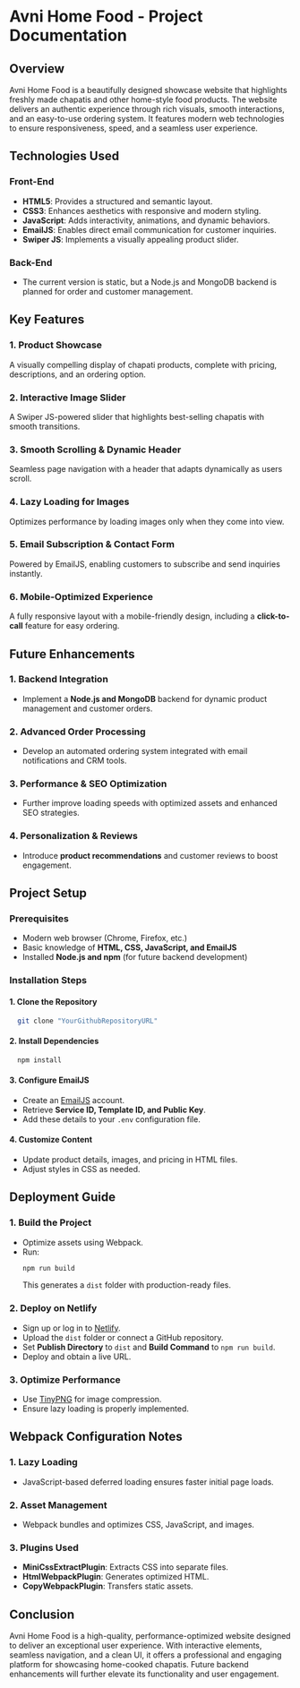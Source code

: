 # **Avni Home Food - Project Documentation**

## **Overview**

Avni Home Food is a beautifully designed showcase website that highlights freshly made chapatis and other home-style food products. The website delivers an authentic experience through rich visuals, smooth interactions, and an easy-to-use ordering system. It features modern web technologies to ensure responsiveness, speed, and a seamless user experience.

## **Technologies Used**

### **Front-End**

- **HTML5**: Provides a structured and semantic layout.
- **CSS3**: Enhances aesthetics with responsive and modern styling.
- **JavaScript**: Adds interactivity, animations, and dynamic behaviors.
- **EmailJS**: Enables direct email communication for customer inquiries.
- **Swiper JS**: Implements a visually appealing product slider.

### **Back-End**

- The current version is static, but a Node.js and MongoDB backend is planned for order and customer management.

## **Key Features**

### **1. Product Showcase**

A visually compelling display of chapati products, complete with pricing, descriptions, and an ordering option.

### **2. Interactive Image Slider**

A Swiper JS-powered slider that highlights best-selling chapatis with smooth transitions.

### **3. Smooth Scrolling & Dynamic Header**

Seamless page navigation with a header that adapts dynamically as users scroll.

### **4. Lazy Loading for Images**

Optimizes performance by loading images only when they come into view.

### **5. Email Subscription & Contact Form**

Powered by EmailJS, enabling customers to subscribe and send inquiries instantly.

### **6. Mobile-Optimized Experience**

A fully responsive layout with a mobile-friendly design, including a **click-to-call** feature for easy ordering.

## **Future Enhancements**

### **1. Backend Integration**

- Implement a **Node.js and MongoDB** backend for dynamic product management and customer orders.

### **2. Advanced Order Processing**

- Develop an automated ordering system integrated with email notifications and CRM tools.

### **3. Performance & SEO Optimization**

- Further improve loading speeds with optimized assets and enhanced SEO strategies.

### **4. Personalization & Reviews**

- Introduce **product recommendations** and customer reviews to boost engagement.

## **Project Setup**

### **Prerequisites**

- Modern web browser (Chrome, Firefox, etc.)
- Basic knowledge of **HTML, CSS, JavaScript, and EmailJS**
- Installed **Node.js and npm** (for future backend development)

### **Installation Steps**

#### **1. Clone the Repository**

```bash
  git clone "YourGithubRepositoryURL"
```

#### **2. Install Dependencies**

```bash
  npm install
```

#### **3. Configure EmailJS**

- Create an [EmailJS](https://www.emailjs.com) account.
- Retrieve **Service ID, Template ID, and Public Key**.
- Add these details to your `.env` configuration file.

#### **4. Customize Content**

- Update product details, images, and pricing in HTML files.
- Adjust styles in CSS as needed.

## **Deployment Guide**

### **1. Build the Project**

- Optimize assets using Webpack.
- Run:
  ```bash
  npm run build
  ```
  This generates a `dist` folder with production-ready files.

### **2. Deploy on Netlify**

- Sign up or log in to [Netlify](https://www.netlify.com).
- Upload the `dist` folder or connect a GitHub repository.
- Set **Publish Directory** to `dist` and **Build Command** to `npm run build`.
- Deploy and obtain a live URL.

### **3. Optimize Performance**

- Use [TinyPNG](https://tinypng.com) for image compression.
- Ensure lazy loading is properly implemented.

## **Webpack Configuration Notes**

### **1. Lazy Loading**

- JavaScript-based deferred loading ensures faster initial page loads.

### **2. Asset Management**

- Webpack bundles and optimizes CSS, JavaScript, and images.

### **3. Plugins Used**

- **MiniCssExtractPlugin**: Extracts CSS into separate files.
- **HtmlWebpackPlugin**: Generates optimized HTML.
- **CopyWebpackPlugin**: Transfers static assets.

## **Conclusion**

Avni Home Food is a high-quality, performance-optimized website designed to deliver an exceptional user experience. With interactive elements, seamless navigation, and a clean UI, it offers a professional and engaging platform for showcasing home-cooked chapatis. Future backend enhancements will further elevate its functionality and user engagement.
